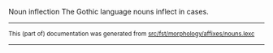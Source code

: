 Noun inflection
The Gothic language nouns inflect in cases.

* * *

<small>This (part of) documentation was generated from [src/fst/morphology/affixes/nouns.lexc](https://github.com/giellalt/lang-got/blob/main/src/fst/morphology/affixes/nouns.lexc)</small>

---

